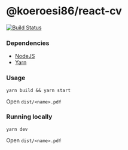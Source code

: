 # @koeroesi86/react-cv
[![Build Status](https://travis-ci.com/Koeroesi86/react-cv.svg?branch=main)](https://travis-ci.com/Koeroesi86/react-reviver)

### Dependencies
* [NodeJS](https://nodejs.org/en/)
* [Yarn](https://yarnpkg.com/en/)

### Usage

```shell
yarn build && yarn start
```

Open `dist/<name>.pdf`

### Running locally

```shell
yarn dev
```

Open `dist/<name>.pdf`
